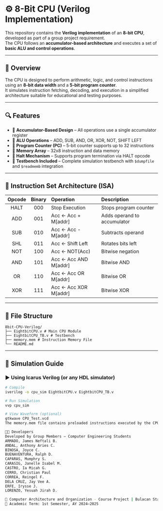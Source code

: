 # ⚙️ 8-Bit CPU (Verilog Implementation)

This repository contains the **Verilog implementation** of an **8-bit CPU**, developed as part of a group project requirement.  
The CPU follows an **accumulator-based architecture** and executes a set of **basic ALU and control operations**.

---

## 🧩 Overview

The CPU is designed to perform arithmetic, logic, and control instructions using an **8-bit data width** and a **5-bit program counter**.  
It simulates instruction fetching, decoding, and execution in a simplified architecture suitable for educational and testing purposes.

---

## 🔍 Features

- 🧠 **Accumulator-Based Design** – All operations use a single accumulator register  
- 🧮 **ALU Operations** – ADD, SUB, AND, OR, XOR, NOT, SHIFT LEFT  
- 🧾 **Program Counter (PC)** – 5-bit counter supports up to 32 instructions  
- 🧰 **Memory Array** – 32x8 instruction and data memory  
- 🧱 **Halt Mechanism** – Supports program termination via HALT opcode  
- 🧪 **Testbench Included** – Complete simulation testbench with `$dumpfile` and `$readmemb` integration

---

## 🧠 Instruction Set Architecture (ISA)

| Opcode | Binary | Operation | Description |
|:------:|:-------:|:----------|:-------------|
| HALT | 000 | Stop Execution | Stops program counter |
| ADD  | 001 | Acc ← Acc + M[addr] | Adds operand to accumulator |
| SUB  | 010 | Acc ← Acc - M[addr] | Subtracts operand |
| SHL  | 011 | Acc ← Shift Left | Rotates bits left |
| NOT  | 100 | Acc ← NOT(Acc) | Bitwise negation |
| AND  | 101 | Acc ← Acc AND M[addr] | Bitwise AND |
| OR   | 110 | Acc ← Acc OR M[addr] | Bitwise OR |
| XOR  | 111 | Acc ← Acc XOR M[addr] | Bitwise XOR |

---

## 🧰 File Structure
```
8bit-CPU-Verilog/
├── EightbitCPU.v # Main CPU Module
├── EightbitCPU_TB.v # Testbench
├── memory.mem # Instruction Memory File
└── README.md
```

---

## 🧪 Simulation Guide

### ▶️ Using Icarus Verilog (or any HDL simulator)
```bash
# Compile
iverilog -o cpu_sim EightbitCPU.v EightbitCPU_TB.v

# Run Simulation
vvp cpu_sim

# View Waveform (optional)
gtkwave CPU_Test.vcd
The memory.mem file contains preloaded instructions executed by the CPU.

👨‍💻 Developers
Developed by Group Members – Computer Engineering Students
ARMADO, James Neftali B.
ANDAL, Anthony Aries C.
BINOSA, Joyce C.
BUENAVENTURA, Ralph D.
CAPARAS, Mumphry S.
CARASIG, Janelle Isabel M.
CASTRO, Ia Micah G.
CERRO, Christian Paul
CORREA, Reingel F.
DELA CRUZ, Jay Vee A.
ERFE, Irysse J.
LORENZO, Yesuah Jirah D.

📍 Computer Architecture and Organization - Course Project | Bulacan State University
🧾 Academic Term: 1st Semester, AY 2024–2025
